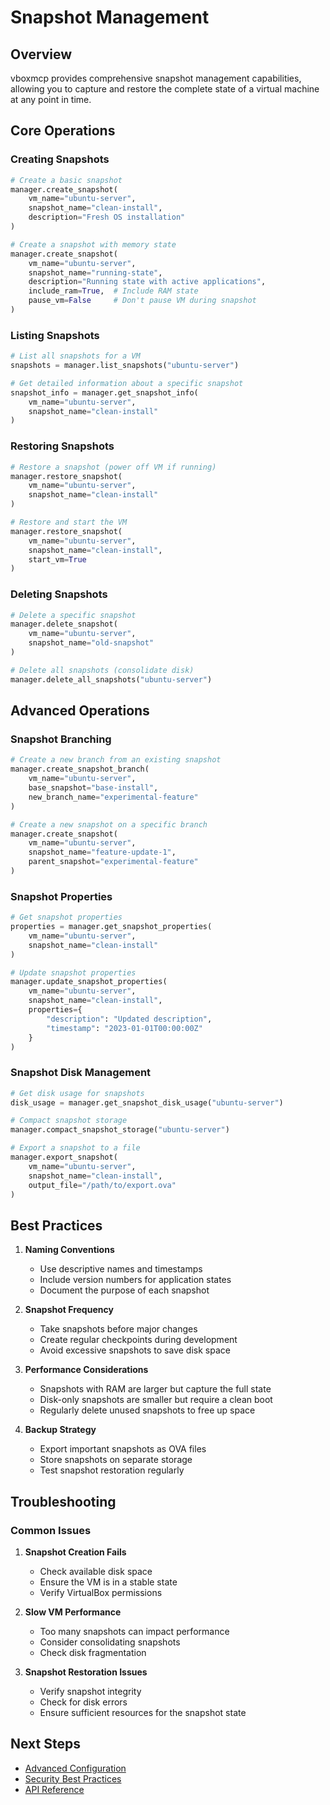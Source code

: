 # Snapshot Management

## Overview

vboxmcp provides comprehensive snapshot management capabilities, allowing you to capture and restore the complete state of a virtual machine at any point in time.

## Core Operations

### Creating Snapshots

```python
# Create a basic snapshot
manager.create_snapshot(
    vm_name="ubuntu-server",
    snapshot_name="clean-install",
    description="Fresh OS installation"
)

# Create a snapshot with memory state
manager.create_snapshot(
    vm_name="ubuntu-server",
    snapshot_name="running-state",
    description="Running state with active applications",
    include_ram=True,  # Include RAM state
    pause_vm=False     # Don't pause VM during snapshot
)
```

### Listing Snapshots

```python
# List all snapshots for a VM
snapshots = manager.list_snapshots("ubuntu-server")

# Get detailed information about a specific snapshot
snapshot_info = manager.get_snapshot_info(
    vm_name="ubuntu-server",
    snapshot_name="clean-install"
)
```

### Restoring Snapshots

```python
# Restore a snapshot (power off VM if running)
manager.restore_snapshot(
    vm_name="ubuntu-server",
    snapshot_name="clean-install"
)

# Restore and start the VM
manager.restore_snapshot(
    vm_name="ubuntu-server",
    snapshot_name="clean-install",
    start_vm=True
)
```

### Deleting Snapshots

```python
# Delete a specific snapshot
manager.delete_snapshot(
    vm_name="ubuntu-server",
    snapshot_name="old-snapshot"
)

# Delete all snapshots (consolidate disk)
manager.delete_all_snapshots("ubuntu-server")
```

## Advanced Operations

### Snapshot Branching

```python
# Create a new branch from an existing snapshot
manager.create_snapshot_branch(
    vm_name="ubuntu-server",
    base_snapshot="base-install",
    new_branch_name="experimental-feature"
)

# Create a new snapshot on a specific branch
manager.create_snapshot(
    vm_name="ubuntu-server",
    snapshot_name="feature-update-1",
    parent_snapshot="experimental-feature"
)
```

### Snapshot Properties

```python
# Get snapshot properties
properties = manager.get_snapshot_properties(
    vm_name="ubuntu-server",
    snapshot_name="clean-install"
)

# Update snapshot properties
manager.update_snapshot_properties(
    vm_name="ubuntu-server",
    snapshot_name="clean-install",
    properties={
        "description": "Updated description",
        "timestamp": "2023-01-01T00:00:00Z"
    }
)
```

### Snapshot Disk Management

```python
# Get disk usage for snapshots
disk_usage = manager.get_snapshot_disk_usage("ubuntu-server")

# Compact snapshot storage
manager.compact_snapshot_storage("ubuntu-server")

# Export a snapshot to a file
manager.export_snapshot(
    vm_name="ubuntu-server",
    snapshot_name="clean-install",
    output_file="/path/to/export.ova"
)
```

## Best Practices

1. **Naming Conventions**
   - Use descriptive names and timestamps
   - Include version numbers for application states
   - Document the purpose of each snapshot

2. **Snapshot Frequency**
   - Take snapshots before major changes
   - Create regular checkpoints during development
   - Avoid excessive snapshots to save disk space

3. **Performance Considerations**
   - Snapshots with RAM are larger but capture the full state
   - Disk-only snapshots are smaller but require a clean boot
   - Regularly delete unused snapshots to free up space

4. **Backup Strategy**
   - Export important snapshots as OVA files
   - Store snapshots on separate storage
   - Test snapshot restoration regularly

## Troubleshooting

### Common Issues

1. **Snapshot Creation Fails**
   - Check available disk space
   - Ensure the VM is in a stable state
   - Verify VirtualBox permissions

2. **Slow VM Performance**
   - Too many snapshots can impact performance
   - Consider consolidating snapshots
   - Check disk fragmentation

3. **Snapshot Restoration Issues**
   - Verify snapshot integrity
   - Check for disk errors
   - Ensure sufficient resources for the snapshot state

## Next Steps

- [Advanced Configuration](../advanced/performance_tuning.md)
- [Security Best Practices](../advanced/security.md)
- [API Reference](../api/)
